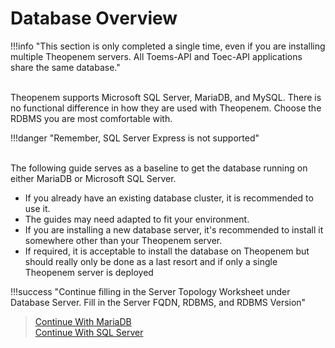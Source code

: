 # Database Overview

!!!info "This section is only completed a single time, even if you are installing multiple Theopenem servers.  All Toems-API and Toec-API applications share the same database."

<br>
Theopenem supports Microsoft SQL Server, MariaDB, and MySQL.  There is no functional difference in how they are used with Theopenem.  Choose the RDBMS you are most comfortable with.

!!!danger "Remember, SQL Server Express is not supported"  

<br>
The following guide serves as a baseline to get the database running on either MariaDB or Microsoft SQL Server.  

* If you already have an existing database cluster, it is recommended to use it.  
* The guides may need adapted to fit your environment.  
* If you are installing a new database server, it's recommended to install it somewhere other than your Theopenem server.
* If required, it is acceptable to install the database on Theopenem but should really only be done as a last resort and if only a single Theopenem server is deployed

!!!success "Continue filling in the Server Topology Worksheet under Database Server.  Fill in the Server FQDN, RDBMS, and RDBMS Version"

> [Continue With MariaDB](/getting-started/database-mariadb)  
> [Continue With SQL Server](/getting-started/database-sqlserver)